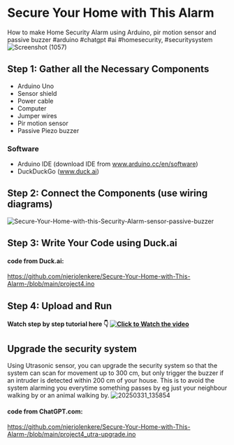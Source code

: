 # Secure Your Home with This Alarm
How to make Home Security Alarm using Arduino, pir motion sensor and passive buzzer  #arduino #chatgpt #ai #homesecurity, #securitysystem
![Screenshot (1057)](https://github.com/user-attachments/assets/1231a3da-9ad4-4da5-af55-4cee63e38e0f)

## Step 1: Gather all the Necessary Components
* Arduino Uno
* Sensor shield
* Power cable
* Computer
* Jumper wires
* Pir motion sensor
* Passive Piezo buzzer

### Software
* Arduino IDE (download IDE from www.arduino.cc/en/software) 
* DuckDuckGo (www.duck.ai)

## Step 2: Connect the Components (use wiring diagrams)
![Secure-Your-Home-with-this-Security-Alarm-sensor-passive-buzzer](https://github.com/user-attachments/assets/9e5c6723-f2ca-4547-a3d4-35622aaabb25)


## Step 3: Write Your Code using Duck.ai
#### code from Duck.ai: 
https://github.com/njeriolenkere/Secure-Your-Home-with-This-Alarm-/blob/main/project4.ino

## Step 4: Upload and Run


#### Watch step by step tutorial here :point_down: [![Click to Watch the video](https://github.com/user-attachments/assets/31dd5fda-08b1-468f-b839-f58630041508)](https://youtu.be/OJyP_r0AuPA)


## Upgrade the security system
Using Utrasonic sensor, you can upgrade the security system so that the system can scan for movement up to 300 cm, but only trigger the buzzer if an intruder is detected within 200 cm of your house. This is to avoid the system alarming you everytime something passes by eg just your neighbour walking by or an animal walking by.
![20250331_135854](https://github.com/user-attachments/assets/91f53858-6f6f-4722-9766-d7f48eaa502f)


#### code from ChatGPT.com:
https://github.com/njeriolenkere/Secure-Your-Home-with-This-Alarm-/blob/main/project4_utra-upgrade.ino


